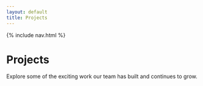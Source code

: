 ```yaml
---
layout: default
title: Projects
---
```


{% include nav.html %}

# Projects

Explore some of the exciting work our team has built and continues to grow.

